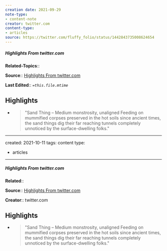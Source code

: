 ```yaml
---
creation date: 2021-09-29
note-type:
- content-note
creator: twitter.com
content-type: 
- articles
source: https://twitter.com/fluffy_folio/status/1442843735008624654
---
```

##### Highlights From twitter.com

**Related-Topics**:: 

**Source**:: [Highlights From twitter.com](https://twitter.com/fluffy_folio/status/1442843735008624654)

**Last Edited**:: *`=this.file.mtime`*

## Highlights
- > "Sand Thing – Medium monstrosity, unaligned
    Feeding on mummified corpses preserved in the hot soils since ancient times, the sand things dig their far reaching tunnels completely unnoticed by the surface-dwelling folks." 

---
created: 2021-10-11
tags: content
type: 
- articles
---
##### Highlights From twitter.com

**Related**:: 

**Source**:: [Highlights From twitter.com](https://twitter.com/fluffy_folio/status/1442843735008624654)

**Creator**:: twitter.com

## Highlights
- > "Sand Thing – Medium monstrosity, unaligned
    Feeding on mummified corpses preserved in the hot soils since ancient times, the sand things dig their far reaching tunnels completely unnoticed by the surface-dwelling folks." 

